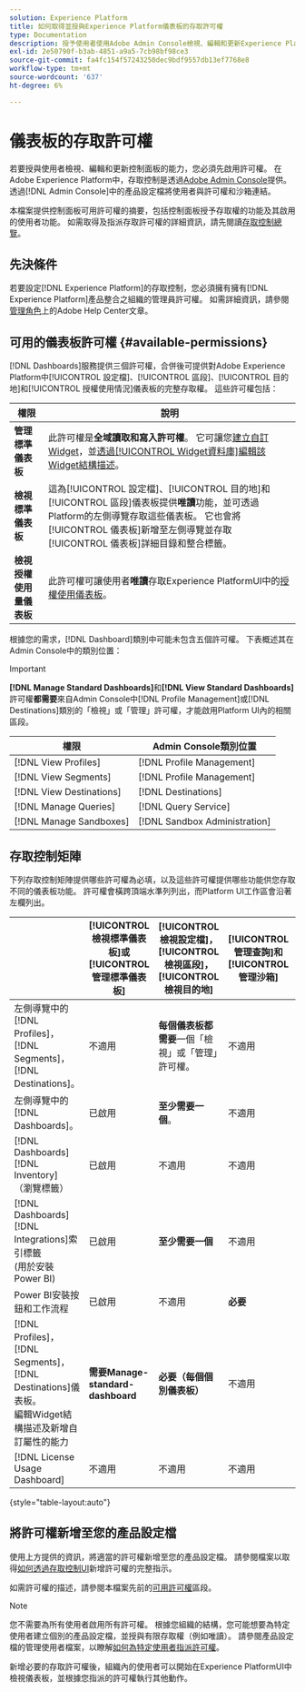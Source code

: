 ```yaml
---
solution: Experience Platform
title: 如何取得並授與Experience Platform儀表板的存取許可權
type: Documentation
description: 授予使用者使用Adobe Admin Console檢視、編輯和更新Experience Platform控制面板的能力。
exl-id: 2e50790f-b3ab-4851-a9a5-7cb98bf98ce3
source-git-commit: fa4fc154f57243250dec9bdf9557db13ef7768e8
workflow-type: tm+mt
source-wordcount: '637'
ht-degree: 6%

---
```


# 儀表板的存取許可權

若要授與使用者檢視、編輯和更新控制面板的能力，您必須先啟用許可權。 在Adobe Experience Platform中，存取控制是透過[Adobe Admin Console](https://adminconsole.adobe.com/)提供。 透過[!DNL Admin Console]中的產品設定檔將使用者與許可權和沙箱連結。

本檔案提供控制面板可用許可權的摘要，包括控制面板授予存取權的功能及其啟用的使用者功能。 如需取得及指派存取許可權的詳細資訊，請先閱讀[存取控制總覽](../access-control/home.md)。

## 先決條件

若要設定[!DNL Experience Platform]的存取控制，您必須擁有擁有[!DNL Experience Platform]產品整合之組織的管理員許可權。 如需詳細資訊，請參閱[管理角色](https://helpx.adobe.com/enterprise/using/admin-roles.html)上的Adobe Help Center文章。

## 可用的儀表板許可權 {#available-permissions}

[!DNL Dashboards]服務提供三個許可權，合併後可提供對Adobe Experience Platform中[!UICONTROL 設定檔]、[!UICONTROL 區段]、[!UICONTROL 目的地]和[!UICONTROL 授權使用情況]儀表板的完整存取權。 這些許可權包括：

| 權限 | 說明 |
|---|---|
| **管理標準儀表板** | 此許可權是&#x200B;**全域讀取和寫入許可權**。 它可讓您[建立自訂Widget](./customize/custom-widgets.md)，並[透過[!UICONTROL Widget資料庫]編輯該Widget結構描述](./customize/edit-schema.md)。 |
| **檢視標準儀表板** | 這為[!UICONTROL 設定檔]、[!UICONTROL 目的地]和[!UICONTROL 區段]儀表板提供&#x200B;**唯讀**&#x200B;功能，並可透過Platform的左側導覽存取這些儀表板。 它也會將[!UICONTROL 儀表板]新增至左側導覽並存取[!UICONTROL 儀表板]詳細目錄和整合標籤。 |
| **檢視授權使用量儀表板** | 此許可權可讓使用者&#x200B;**唯讀**&#x200B;存取Experience PlatformUI中的[授權使用儀表板](./guides/license-usage.md)。 |

根據您的需求，[!DNL Dashboard]類別中可能未包含五個許可權。 下表概述其在Admin Console中的類別位置：

>[!IMPORTANT]
>
>**[!DNL Manage Standard Dashboards]**&#x200B;和&#x200B;**[!DNL View Standard Dashboards]**&#x200B;許可權&#x200B;**都需要**&#x200B;來自Admin Console中[!DNL Profile Management]或[!DNL Destinations]類別的「檢視」或「管理」許可權，才能啟用Platform UI內的相關區段。

| 權限 | Admin Console類別位置 |
|---|---|
| [!DNL View Profiles] | [!DNL Profile Management] |
| [!DNL View Segments] | [!DNL Profile Management] |
| [!DNL View Destinations] | [!DNL Destinations] |
| [!DNL Manage Queries] | [!DNL Query Service] |
| [!DNL Manage Sandboxes] | [!DNL Sandbox Administration] |

## 存取控制矩陣

下列存取控制矩陣提供哪些許可權為必填，以及這些許可權提供哪些功能供您存取不同的儀表板功能。 許可權會橫跨頂端水準列列出，而Platform UI工作區會沿著左欄列出。

|   | [!UICONTROL 檢視標準儀表板]或[!UICONTROL 管理標準儀表板] | [!UICONTROL 檢視設定檔]，<br/>[!UICONTROL 檢視區段]，<br/> [!UICONTROL 檢視目的地] | [!UICONTROL 管理查詢]和[!UICONTROL 管理沙箱] | [!UICONTROL 檢視授權使用量儀表板] |
|---|---|---|---|---|
| 左側導覽中的[!DNL Profiles]，<br/>[!DNL Segments]，<br/>[!DNL Destinations]。 | 不適用 | **每個儀表板都需要**&#x200B;一個「檢視」或「管理」許可權。 | 不適用 | 不適用 |
| 左側導覽中的[!DNL Dashboards]。 | 已啟用 | **至少需要一個**。 | 不適用 | 不適用 |
| [!DNL Dashboards] [!DNL Inventory] <br/> （瀏覽標籤） | 已啟用 | 不適用 | 不適用 | 不適用 |
| [!DNL Dashboards] [!DNL Integrations]索引標籤<br/>(用於安裝Power BI) | 已啟用 | **至少需要一個** | 不適用 | 不適用 |
| Power BI安裝按鈕和工作流程 | 已啟用 | 不適用 | **必要** | 不適用 |
| [!DNL Profiles]，<br/>[!DNL Segments]，<br/>[!DNL Destinations]儀表板。<br/>編輯Widget結構描述及新增自訂屬性的能力 | **需要Manage-standard-dashboard** | **必要（每個個別儀表板）** | 不適用 | 不適用 |
| [!DNL License Usage Dashboard] | 不適用 | 不適用 | 不適用 | 已啟用 |

{style="table-layout:auto"}

## 將許可權新增至您的產品設定檔

使用上方提供的資訊，將適當的許可權新增至您的產品設定檔。 請參閱檔案以取得[如何透過存取控制UI](../access-control/ui/permissions.md)新增許可權的完整指示。

如需許可權的描述，請參閱本檔案先前的[可用許可權](#available-permissions)區段。

>[!NOTE]
>
>您不需要為所有使用者啟用所有許可權。 根據您組織的結構，您可能想要為特定使用者建立個別的產品設定檔，並授與有限存取權（例如唯讀）。 請參閱產品設定檔的管理使用者檔案，以瞭解[如何為特定使用者指派許可權](../access-control/ui/users.md)。

新增必要的存取許可權後，組織內的使用者可以開始在Experience PlatformUI中檢視儀表板，並根據您指派的許可權執行其他動作。

